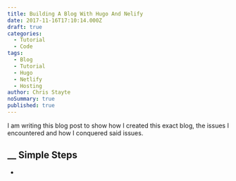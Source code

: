 ```yaml
---
title: Building A Blog With Hugo And Nelify
date: 2017-11-16T17:10:14.000Z
draft: true
categories:
  - Tutorial
  - Code
tags:
  - Blog
  - Tutorial
  - Hugo
  - Netlify
  - Hosting
author: Chris Stayte
noSummary: true
published: true
---
```

I am writing this blog post to show how I created this exact blog, the issues I encountered and how I conquered said issues.

## __ Simple Steps
- 